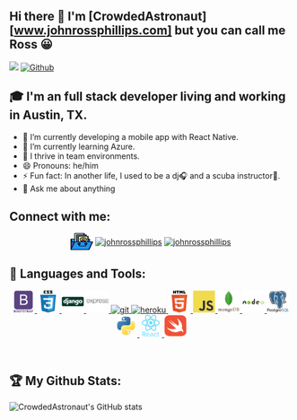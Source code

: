 ## Hi there 👋 I'm [CrowdedAstronaut][www.johnrossphillips.com] but you can call me Ross 😀

![](https://visitor-badge.laobi.icu/badge?page_id=CrowdedAstronaut.CrowdedAstronaut) [![Github](https://img.shields.io/github/followers/CrowdedAstronaut?label=Followers&logo=Github)](https://github.com/CrowdedAstronaut)


## 🎓 I'm an full stack developer living and working in Austin, TX.

- 🔭 I’m currently developing a mobile app with React Native.
- 🌱 I’m currently learning Azure.
- 👯 I thrive in team environments.
- 😄 Pronouns: he/him
- ⚡ Fun fact: In another life, I used to be a dj🎧 and a scuba instructor🤿.
- 💬 Ask me about anything


## Connect with me:

<p align="center">
  <a href="https://johnrossphillips.com" target="blank"><img align="center" src="./icons/portfolio.png" alt="johnrossphillips.com" height="30" width="40" /></a>
<a href="https://www.linkedin.com/in/johnrossphillips" target="blank"><img align="center" src="https://raw.githubusercontent.com/rahuldkjain/github-profile-readme-generator/master/src/images/icons/Social/linked-in-alt.svg" alt="johnrossphillips" height="30" width="40" /></a>
<a href="https://instagram.com/johnrossphillips" target="blank"><img align="center" src="https://raw.githubusercontent.com/rahuldkjain/github-profile-readme-generator/master/src/images/icons/Social/instagram.svg" alt="johnrossphillips" height="30" width="40" /></a>
</p>



## 🧰 Languages and Tools:

<p align="center"> <a href="https://getbootstrap.com" target="_blank"> <img src="https://raw.githubusercontent.com/devicons/devicon/master/icons/bootstrap/bootstrap-plain-wordmark.svg" alt="bootstrap" width="40" height="40"/> </a> <a href="https://www.w3schools.com/css/" target="_blank"> <img src="https://raw.githubusercontent.com/devicons/devicon/master/icons/css3/css3-original-wordmark.svg" alt="css3" width="40" height="40"/> </a> <a href="https://www.djangoproject.com/" target="_blank"> <img src="https://raw.githubusercontent.com/devicons/devicon/master/icons/django/django-original.svg" alt="django" width="40" height="40"/> </a> <a href="https://expressjs.com" target="_blank"> <img src="https://raw.githubusercontent.com/devicons/devicon/master/icons/express/express-original-wordmark.svg" alt="express" width="40" height="40"/> </a> <a href="https://git-scm.com/" target="_blank"> <img src="https://www.vectorlogo.zone/logos/git-scm/git-scm-icon.svg" alt="git" width="40" height="40"/> </a> <a href="https://heroku.com" target="_blank"> <img src="https://www.vectorlogo.zone/logos/heroku/heroku-icon.svg" alt="heroku" width="40" height="40"/> </a> <a href="https://www.w3.org/html/" target="_blank"> <img src="https://raw.githubusercontent.com/devicons/devicon/master/icons/html5/html5-original-wordmark.svg" alt="html5" width="40" height="40"/> </a> <a href="https://developer.mozilla.org/en-US/docs/Web/JavaScript" target="_blank"> <img src="https://raw.githubusercontent.com/devicons/devicon/master/icons/javascript/javascript-original.svg" alt="javascript" width="40" height="40"/> </a> <a href="https://www.mongodb.com/" target="_blank"> <img src="https://raw.githubusercontent.com/devicons/devicon/master/icons/mongodb/mongodb-original-wordmark.svg" alt="mongodb" width="40" height="40"/> </a> </a> <a href="https://nodejs.org" target="_blank"> <img src="https://raw.githubusercontent.com/devicons/devicon/master/icons/nodejs/nodejs-original-wordmark.svg" alt="nodejs" width="40" height="40"/> </a> <a href="https://www.postgresql.org" target="_blank"> <img src="https://raw.githubusercontent.com/devicons/devicon/master/icons/postgresql/postgresql-original-wordmark.svg" alt="postgresql" width="40" height="40"/> </a> <a href="https://www.python.org" target="_blank"> <img src="https://raw.githubusercontent.com/devicons/devicon/master/icons/python/python-original.svg" alt="python" width="40" height="40"/> </a> <a href="https://reactjs.org/" target="_blank"> <img src="https://raw.githubusercontent.com/devicons/devicon/master/icons/react/react-original-wordmark.svg" alt="react" width="40" height="40"/> </a> <a href="https://developer.apple.com/swift/" target="_blank"> <img src="https://github.com/devicons/devicon/blob/master/icons/swift/swift-original.svg" alt="swift" width="40" height="40"/> </a></p>

<br />

## :trophy: My Github Stats:
![CrowdedAstronaut's GitHub stats](https://github-readme-stats.vercel.app/api?username=CrowdedAstronaut&theme=vision-friendly-dark&show_icons=true)

<!-- ## 📚 Dev Card
<p align="left">
<a href="https://app.daily.dev/DailyDevTips"><img src="https://github.com/CrowdedAstronaut/CrowdedAstronaut/blob/main/devcard.svg" width="300" alt="Ross Phillips' Dev Card"/></a></p> -->

